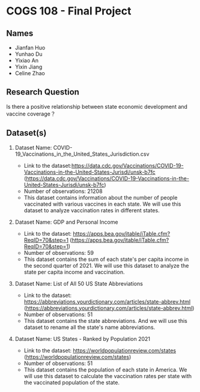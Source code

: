 # COGS 108 - Final Project

## Names
- Jianfan Huo
- Yunhao Du
- Yixiao An
- Yixin Jiang
- Celine Zhao

## Research Question
Is there a positive relationship between state economic development and vaccine coverage？

## Dataset(s)
1. Dataset Name: COVID-19_Vaccinations_in_the_United_States_Jurisdiction.csv
    - Link to the dataset:https://data.cdc.gov/Vaccinations/COVID-19-Vaccinations-in-the-United-States-Jurisdi/unsk-b7fc (https://data.cdc.gov/Vaccinations/COVID-19-Vaccinations-in-the-United-States-Jurisdi/unsk-b7fc)
    - Number of observations: 21208
    - This dataset contains information about the number of people vaccinated with various vaccines in each state. We will use this dataset to analyze vaccination rates in different states.

2. Dataset Name: GDP and Personal Income
    - Link to the dataset: https://apps.bea.gov/itable/iTable.cfm?ReqID=70&step=1 (https://apps.bea.gov/itable/iTable.cfm?ReqID=70&step=1)
    - Number of observations: 59
    - This dataset contains the sum of each state's per capita income in the second quarter of 2021. We will use this dataset to analyze the state per capita income and vaccination.

3. Dataset Name: List of All 50 US State Abbreviations
    - Link to the dataset: https://abbreviations.yourdictionary.com/articles/state-abbrev.html (https://abbreviations.yourdictionary.com/articles/state-abbrev.html)
    - Number of observations: 51
    - This dataset contains the state abbreviations. And we will use this dataset to rename all the state's name abbreviations.

4. Dataset Name: US States - Ranked by Population 2021
    - Link to the dataset: https://worldpopulationreview.com/states (https://worldpopulationreview.com/states)
    - Number of observations: 51
    - This dataset contains the population of each state in America. We will use this dataset to calculate the vaccination rates per state with the vaccinated population of the state.
